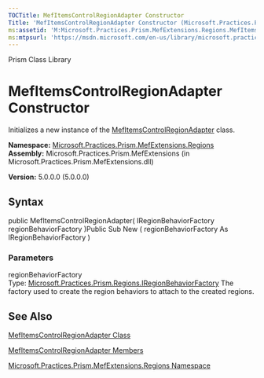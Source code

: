 ```yaml
---
TOCTitle: MefItemsControlRegionAdapter Constructor
Title: 'MefItemsControlRegionAdapter Constructor (Microsoft.Practices.Prism.MefExtensions.Regions)'
ms:assetid: 'M:Microsoft.Practices.Prism.MefExtensions.Regions.MefItemsControlRegionAdapter.\#ctor(Microsoft.Practices.Prism.Regions.IRegionBehaviorFactory)'
ms:mtpsurl: 'https://msdn.microsoft.com/en-us/library/microsoft.practices.prism.mefextensions.regions.mefitemscontrolregionadapter.mefitemscontrolregionadapter(v=pandp.50)'
---
```


Prism Class Library

MefItemsControlRegionAdapter Constructor
========================================

Initializes a new instance of the [MefItemsControlRegionAdapter](https://msdn.microsoft.com/library/microsoft.practices.prism.mefextensions.regions.mefitemscontrolregionadapter) class.

**Namespace:** [Microsoft.Practices.Prism.MefExtensions.Regions](https://msdn.microsoft.com/library/microsoft.practices.prism.mefextensions.regions)
**Assembly:** Microsoft.Practices.Prism.MefExtensions (in Microsoft.Practices.Prism.MefExtensions.dll)

**Version:** 5.0.0.0 (5.0.0.0)

## Syntax


public MefItemsControlRegionAdapter( IRegionBehaviorFactory regionBehaviorFactory )Public Sub New ( regionBehaviorFactory As IRegionBehaviorFactory )

### Parameters

regionBehaviorFactory  
Type: [Microsoft.Practices.Prism.Regions.IRegionBehaviorFactory](https://msdn.microsoft.com/library/microsoft.practices.prism.regions.iregionbehaviorfactory)
The factory used to create the region behaviors to attach to the created regions.

See Also
--------


[MefItemsControlRegionAdapter Class](https://msdn.microsoft.com/library/microsoft.practices.prism.mefextensions.regions.mefitemscontrolregionadapter)

[MefItemsControlRegionAdapter Members](https://msdn.microsoft.com/allmembers.t:microsoft.practices.prism.mefextensions.regions.mefitemscontrolregionadapter)

[Microsoft.Practices.Prism.MefExtensions.Regions Namespace](https://msdn.microsoft.com/library/microsoft.practices.prism.mefextensions.regions)
